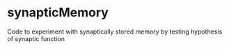 synapticMemory
==============

Code to experiment with synaptically stored memory by testing hypothesis of synaptic function 